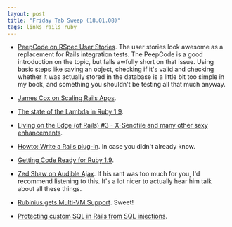 ```yaml
---
layout: post
title: "Friday Tab Sweep (18.01.08)"
tags: links rails ruby
---
```

* [PeepCode on RSpec User Stories](http://peepcode.com/products/rspec-user-stories). The user stories look awesome as a replacement for Rails integration tests. The PeepCode is a good introduction on the topic, but falls awfully short on that issue. Using basic steps like saving an object, checking if it's valid and checking whether it was actually stored in the database is a little bit too simple in my book, and something you shouldn't be testing all that much anyway.

* [James Cox on Scaling Rails Apps](http://www.infoq.com/presentations/rails-scaling-james-cox).

* [The state of the Lambda in Ruby 1.9](http://www.infoq.com/news/2008/01/new-lambda-syntax).

* [Living on the Edge (of Rails) #3 - X-Sendfile and many other sexy enhancements](http://blog.codefront.net/2008/01/16/living-on-the-edge-of-rails-3-x-sendfile-and-many-other-sexy-enhancements/).

* [Howto: Write a Rails plug-in](http://www.sitepoint.com/blogs/2008/01/16/howto-write-a-plug-in/). In case you didn't already know.

* [Getting Code Ready for Ruby 1.9](http://blog.grayproductions.net/articles/getting_code_ready_for_ruby_19).

* [Zed Shaw on Audible Ajax](http://ajaxian.com/archives/zed-shaw-interview-on-rails-community-enterprise-ajax-patents-and-a-whole-lot-more). If his rant was too much for you, I'd recommend listening to this. It's a lot nicer to actually hear him talk about all these things.

* [Rubinius gets Multi-VM Support](http://www.infoq.com/news/2008/01/rubinius-multi-vm). Sweet!

* [Protecting custom SQL in Rails from SQL injections](http://t-a-w.blogspot.com/2008/01/protecting-custom-sql-in-rails-from-sql.html).